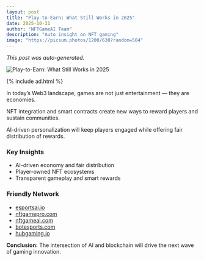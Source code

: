 ```yaml
---
layout: post
title: "Play-to-Earn: What Still Works in 2025"
date: 2025-10-31
author: "NFTGameAI Team"
description: "Auto insight on NFT gaming"
image: "https://picsum.photos/1200/630?random=504"
---
```


_This post was auto-generated._

![Play-to-Earn: What Still Works in 2025](https://picsum.photos/1200/630?random=504)

{% include ad.html %}

In today’s Web3 landscape, games are not just entertainment — they are economies.

NFT integration and smart contracts create new ways to reward players and sustain communities.

AI-driven personalization will keep players engaged while offering fair distribution of rewards.

### Key Insights
- AI-driven economy and fair distribution
- Player-owned NFT ecosystems
- Transparent gameplay and smart rewards

### Friendly Network
- [esportsai.io](https://esportsai.io)
- [nftgamepro.com](https://nftgamepro.com)
- [nftgameai.com](https://nftgameai.com)
- [botesports.com](https://botesports.com)
- [hubgaming.io](https://hubgaming.io)

**Conclusion:** The intersection of AI and blockchain will drive the next wave of gaming innovation.
